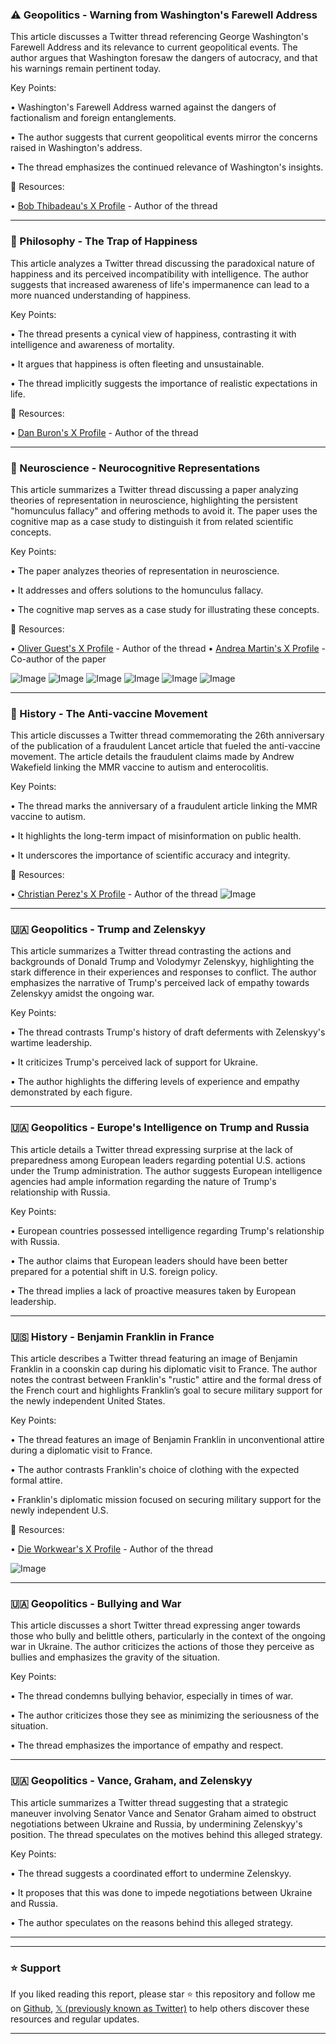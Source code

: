 ### ⚠️ Geopolitics - Warning from Washington's Farewell Address

This article discusses a Twitter thread referencing George Washington's Farewell Address and its relevance to current geopolitical events.  The author argues that Washington foresaw the dangers of autocracy, and that his warnings remain pertinent today.


Key Points:

• Washington's Farewell Address warned against the dangers of factionalism and foreign entanglements.


• The author suggests that current geopolitical events mirror the concerns raised in Washington's address.


• The thread emphasizes the continued relevance of Washington's insights.



🔗 Resources:

• [Bob Thibadeau's X Profile](https://x.com/BobThibadeau) - Author of the thread


---
### 🧠 Philosophy - The Trap of Happiness

This article analyzes a Twitter thread discussing the paradoxical nature of happiness and its perceived incompatibility with intelligence.  The author suggests that increased awareness of life's impermanence can lead to a more nuanced understanding of happiness.


Key Points:

•  The thread presents a cynical view of happiness, contrasting it with intelligence and awareness of mortality.


•  It argues that happiness is often fleeting and unsustainable.


•  The thread implicitly suggests the importance of realistic expectations in life.



🔗 Resources:

• [Dan Buron's X Profile](https://x.com/danburonline) - Author of the thread


---
### 🔬 Neuroscience - Neurocognitive Representations

This article summarizes a Twitter thread discussing a paper analyzing theories of representation in neuroscience, highlighting the persistent "homunculus fallacy" and offering methods to avoid it. The paper uses the cognitive map as a case study to distinguish it from related scientific concepts.


Key Points:

• The paper analyzes theories of representation in neuroscience.


• It addresses and offers solutions to the homunculus fallacy.


• The cognitive map serves as a case study for illustrating these concepts.


🔗 Resources:

• [Oliver Guest's X Profile](https://x.com/o_guest) - Author of the thread
• [Andrea Martin's X Profile](https://x.com/andrea_e_martin) - Co-author of the paper

![Image](https://pbs.twimg.com/media/Gk9b_tTWQAAP2U-?format=png&name=360x360)
![Image](https://pbs.twimg.com/media/Gk9cSO_WcAAne0G?format=jpg&name=small)
![Image](https://pbs.twimg.com/media/Gk9cVJwXIAARrNN?format=png&name=360x360)
![Image](https://pbs.twimg.com/media/Gk9cXfZWoAAm0pc?format=png&name=360x360)
![Image](https://pbs.twimg.com/media/Gk9eCVwWoAAUXEC?format=jpg&name=small)
![Image](https://pbs.twimg.com/media/Gk9d9svWMAAYkkv?format=png&name=small)



---
### 💉 History - The Anti-vaccine Movement

This article discusses a Twitter thread commemorating the 26th anniversary of the publication of a fraudulent Lancet article that fueled the anti-vaccine movement. The article details the fraudulent claims made by Andrew Wakefield linking the MMR vaccine to autism and enterocolitis.


Key Points:

• The thread marks the anniversary of a fraudulent article linking the MMR vaccine to autism.


• It highlights the long-term impact of misinformation on public health.


• It underscores the importance of scientific accuracy and integrity.


🔗 Resources:

• [Christian Perez's X Profile](https://x.com/christianperez) - Author of the thread
![Image](https://pbs.twimg.com/media/GHaoaX3WMAIx8ry?format=jpg&name=small)


---
### 🇺🇦 Geopolitics - Trump and Zelenskyy

This article summarizes a Twitter thread contrasting the actions and backgrounds of Donald Trump and Volodymyr Zelenskyy, highlighting the stark difference in their experiences and responses to conflict.  The author emphasizes the narrative of Trump's perceived lack of empathy towards Zelenskyy amidst the ongoing war.


Key Points:

• The thread contrasts Trump's history of draft deferments with Zelenskyy's wartime leadership.


•  It criticizes Trump's perceived lack of support for Ukraine.


• The author highlights the differing levels of experience and empathy demonstrated by each figure.



---
### 🇺🇦 Geopolitics - Europe's Intelligence on Trump and Russia

This article details a Twitter thread expressing surprise at the lack of preparedness among European leaders regarding potential U.S. actions under the Trump administration. The author suggests European intelligence agencies had ample information regarding the nature of Trump's relationship with Russia.


Key Points:

• European countries possessed intelligence regarding Trump's relationship with Russia.


• The author claims that European leaders should have been better prepared for a potential shift in U.S. foreign policy.


• The thread implies a lack of proactive measures taken by European leadership.



---
### 🇺🇸 History - Benjamin Franklin in France

This article describes a Twitter thread featuring an image of Benjamin Franklin in a coonskin cap during his diplomatic visit to France.  The author notes the contrast between Franklin's "rustic" attire and the formal dress of the French court and highlights Franklin’s goal to secure military support for the newly independent United States.


Key Points:

• The thread features an image of Benjamin Franklin in unconventional attire during a diplomatic visit to France.


• The author contrasts Franklin's choice of clothing with the expected formal attire.


• Franklin's diplomatic mission focused on securing military support for the newly independent U.S.


🔗 Resources:

• [Die Workwear's X Profile](https://x.com/dieworkwear) - Author of the thread

![Image](https://pbs.twimg.com/media/Gk6PLKtaIAAYjKX?format=jpg&name=small)


---
### 🇺🇦 Geopolitics - Bullying and War

This article discusses a short Twitter thread expressing anger towards those who bully and belittle others, particularly in the context of the ongoing war in Ukraine. The author criticizes the actions of those they perceive as bullies and emphasizes the gravity of the situation.


Key Points:

• The thread condemns bullying behavior, especially in times of war.


• The author criticizes those they see as minimizing the seriousness of the situation.


• The thread emphasizes the importance of empathy and respect.


---
### 🇺🇦 Geopolitics - Vance, Graham, and Zelenskyy

This article summarizes a Twitter thread suggesting that a strategic maneuver involving Senator Vance and Senator Graham aimed to obstruct negotiations between Ukraine and Russia, by undermining Zelenskyy's position. The thread speculates on the motives behind this alleged strategy.


Key Points:

• The thread suggests a coordinated effort to undermine Zelenskyy.


• It proposes that this was done to impede negotiations between Ukraine and Russia.


• The author speculates on the reasons behind this alleged strategy.



---


---

### ⭐️ Support

If you liked reading this report, please star ⭐️ this repository and follow me on [Github](https://github.com/Drix10), [𝕏 (previously known as Twitter)](https://x.com/DRIX_10_) to help others discover these resources and regular updates.

---